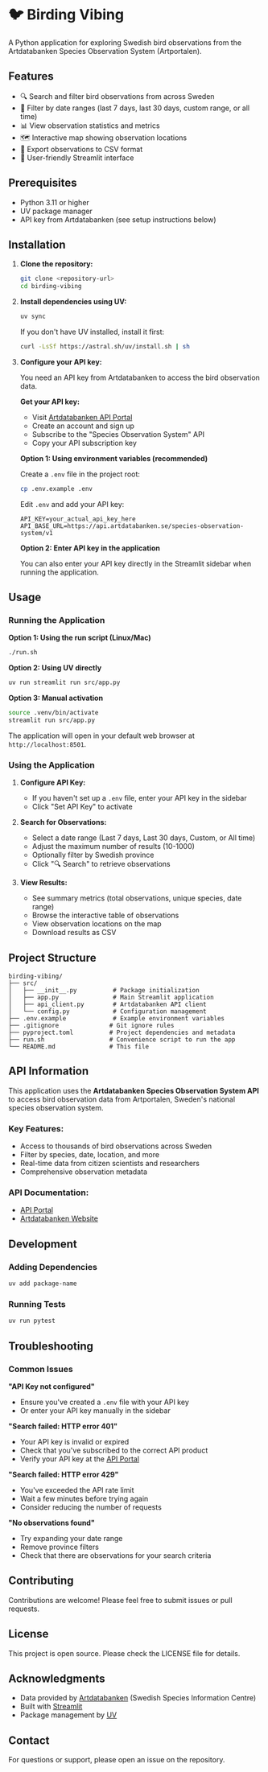 # 🐦 Birding Vibing

A Python application for exploring Swedish bird observations from the Artdatabanken Species Observation System (Artportalen).

## Features

- 🔍 Search and filter bird observations from across Sweden
- 📅 Filter by date ranges (last 7 days, last 30 days, custom range, or all time)
- 📊 View observation statistics and metrics
- 🗺️ Interactive map showing observation locations
- 💾 Export observations to CSV format
- 🎯 User-friendly Streamlit interface

## Prerequisites

- Python 3.11 or higher
- UV package manager
- API key from Artdatabanken (see setup instructions below)

## Installation

1. **Clone the repository:**
   ```bash
   git clone <repository-url>
   cd birding-vibing
   ```

2. **Install dependencies using UV:**
   ```bash
   uv sync
   ```

   If you don't have UV installed, install it first:
   ```bash
   curl -LsSf https://astral.sh/uv/install.sh | sh
   ```

3. **Configure your API key:**

   You need an API key from Artdatabanken to access the bird observation data.

   **Get your API key:**
   - Visit [Artdatabanken API Portal](https://api-portal.artdatabanken.se/)
   - Create an account and sign up
   - Subscribe to the "Species Observation System" API
   - Copy your API subscription key

   **Option 1: Using environment variables (recommended)**

   Create a `.env` file in the project root:
   ```bash
   cp .env.example .env
   ```

   Edit `.env` and add your API key:
   ```
   API_KEY=your_actual_api_key_here
   API_BASE_URL=https://api.artdatabanken.se/species-observation-system/v1
   ```

   **Option 2: Enter API key in the application**

   You can also enter your API key directly in the Streamlit sidebar when running the application.

## Usage

### Running the Application

**Option 1: Using the run script (Linux/Mac)**
```bash
./run.sh
```

**Option 2: Using UV directly**
```bash
uv run streamlit run src/app.py
```

**Option 3: Manual activation**
```bash
source .venv/bin/activate
streamlit run src/app.py
```

The application will open in your default web browser at `http://localhost:8501`.

### Using the Application

1. **Configure API Key:**
   - If you haven't set up a `.env` file, enter your API key in the sidebar
   - Click "Set API Key" to activate

2. **Search for Observations:**
   - Select a date range (Last 7 days, Last 30 days, Custom, or All time)
   - Adjust the maximum number of results (10-1000)
   - Optionally filter by Swedish province
   - Click "🔍 Search" to retrieve observations

3. **View Results:**
   - See summary metrics (total observations, unique species, date range)
   - Browse the interactive table of observations
   - View observation locations on the map
   - Download results as CSV

## Project Structure

```
birding-vibing/
├── src/
│   ├── __init__.py          # Package initialization
│   ├── app.py               # Main Streamlit application
│   ├── api_client.py        # Artdatabanken API client
│   └── config.py            # Configuration management
├── .env.example             # Example environment variables
├── .gitignore              # Git ignore rules
├── pyproject.toml          # Project dependencies and metadata
├── run.sh                  # Convenience script to run the app
└── README.md               # This file
```

## API Information

This application uses the **Artdatabanken Species Observation System API** to access bird observation data from Artportalen, Sweden's national species observation system.

### Key Features:
- Access to thousands of bird observations across Sweden
- Filter by species, date, location, and more
- Real-time data from citizen scientists and researchers
- Comprehensive observation metadata

### API Documentation:
- [API Portal](https://api-portal.artdatabanken.se/)
- [Artdatabanken Website](https://www.artdatabanken.se/)

## Development

### Adding Dependencies

```bash
uv add package-name
```

### Running Tests

```bash
uv run pytest
```

## Troubleshooting

### Common Issues

**"API Key not configured"**
- Ensure you've created a `.env` file with your API key
- Or enter your API key manually in the sidebar

**"Search failed: HTTP error 401"**
- Your API key is invalid or expired
- Check that you've subscribed to the correct API product
- Verify your API key at the [API Portal](https://api-portal.artdatabanken.se/)

**"Search failed: HTTP error 429"**
- You've exceeded the API rate limit
- Wait a few minutes before trying again
- Consider reducing the number of requests

**"No observations found"**
- Try expanding your date range
- Remove province filters
- Check that there are observations for your search criteria

## Contributing

Contributions are welcome! Please feel free to submit issues or pull requests.

## License

This project is open source. Please check the LICENSE file for details.

## Acknowledgments

- Data provided by [Artdatabanken](https://www.artdatabanken.se/) (Swedish Species Information Centre)
- Built with [Streamlit](https://streamlit.io/)
- Package management by [UV](https://github.com/astral-sh/uv)

## Contact

For questions or support, please open an issue on the repository.
